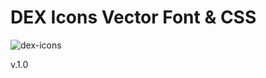 # DEX Icons Vector Font &amp; CSS

![dex-icons](https://user-images.githubusercontent.com/9394904/79989683-d031e080-84b8-11ea-9db7-bef063275389.png)


v.1.0

